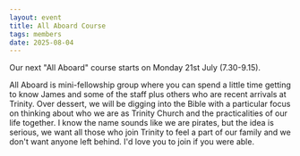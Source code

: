```yaml
---
layout: event
title: All Aboard Course
tags: members
date: 2025-08-04
---
```


Our next "All Aboard" course starts on Monday 21st July (7.30-9.15). 

<!--excerpt end-->

All Aboard is mini-fellowship group where you can spend a little time getting to know James and some of the staff plus others who are recent arrivals at Trinity. Over dessert, we will be digging into the Bible with a particular focus on thinking about who we are as Trinity Church and the practicalities of our life together. I know the name sounds like we are pirates, but the idea is serious, we want all those who join Trinity to feel a part of our family and we don't want anyone left behind. I'd love you to join if you were able.

